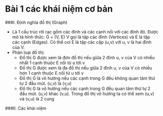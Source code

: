 Bài 1 các khái niệm cơ bản
=================================
###I. Định nghĩa đồ thị (Graph)
  - Là 1 cấu trúc rời rạc gồm các đỉnh và các cạnh nối với các đỉnh đó. Được mô tả hình thức:
            G = (V, E)
        V gọi là tập các đỉnh (Vertices) và E là tập các cạnh (Edges). Có thể coi E là tập các cặp (u,v) với u, v là hai đỉnh của V.
  - Phân loại đồ thị:
       + Đồ thị G được xem là đơn đồ thị nếu giữa 2 đỉnh u, v của V có nhiều nhất 1 cạnh thuộc E nối từ u tới v
       + Đồ thị G được xem là đa đồ thị nếu giữa 2 đỉnh u, v của V có nhiều hơn 1 cạnh thuộc E nối từ u tới v
       + Đồ thị G là vô hướng nếu các cạnh trong G đều không quan tâm thứ tự 2 đầu mút. (u,v) là (v,u)
       + Đồ thị G là vô hướng nếu các cạnh trong G đều quan tâm thứ tự 2 đầu mút. (u,v) khác (v,u). Trong đồ thị vô hướng ta có thể xem (u,v) và (v,u)
       là 2 cung
    
###II. Các khái niệm
 